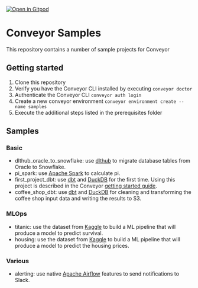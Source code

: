 [![Open in Gitpod](https://gitpod.io/button/open-in-gitpod.svg)](https://gitpod.io/#https://github.com/datamindedbe/conveyor-samples)

# Conveyor Samples

This repository contains a number of sample projects for Conveyor

## Getting started

1. Clone this repository
2. Verify you have the Conveyor CLI installed by executing `conveyor doctor`
3. Authenticate the Conveyor CLI `conveyor auth login`
4. Create a new conveyor environment `conveyor environment create --name samples`
5. Execute the additional steps listed in the prerequisites folder

## Samples

### Basic

- dlthub_oracle_to_snowflake: use [dlthub](https://dlthub.com/) to migrate database tables from Oracle to Snowflake.
- pi_spark: use [Apache Spark](https://github.com/apache/spark) to calculate pi.
- first_project_dbt: use [dbt](https://github.com/dbt-labs/dbt-core) and [DuckDB](https://github.com/duckdb/duckdb) for the first time. Using this project is described in the Conveyor [getting started guide](https://docs.conveyordata.com/get-started/dbt).
- coffee_shop_dbt: use [dbt](https://github.com/dbt-labs/dbt-core) and [DuckDB](https://github.com/duckdb/duckdb) 
  for cleaning and transforming the coffee shop input data and writing the results to S3.

### MLOps

- titanic: use the dataset from [Kaggle](https://www.kaggle.com/c/titanic) 
  to build a ML pipeline that will produce a model to predict survival.
- housing: use the dataset from [Kaggle](https://www.kaggle.com/c/house-prices-advanced-regression-techniques) 
  to build a ML pipeline that will produce a model to predict the housing prices.

### Various

- alerting: use native [Apache Airflow](https://github.com/apache/airflow) features to send notifications to Slack.
